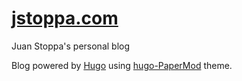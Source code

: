 # [jstoppa.com](http://jstoppa.com/)

Juan Stoppa's personal blog 

Blog powered by [Hugo](https://gohugo.io/) using [hugo-PaperMod](https://github.com/adityatelange/hugo-PaperMod) theme.